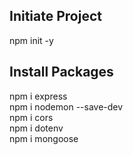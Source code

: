 ## Initiate Project
npm init -y

## Install Packages
npm i express  
npm i nodemon --save-dev  
npm i cors  
npm i dotenv  
npm i mongoose
